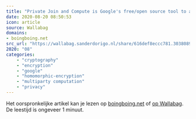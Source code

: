 ```yaml
---
title: "Private Join and Compute is Google's free/open source tool to allow \"multiparty computation\" of en..."
date: 2020-08-20 08:50:53
icon: article
source: Wallabag
domains:
- boingboing.net
src_url: "https://wallabag.sanderdorigo.nl/share/616def8eccc781.30380890"
2020: "08"
categories:
    - "cryptography"
    - "encryption"
    - "google"
    - "homomorphic-encryption"
    - "multiparty computation"
    - "privacy"
---
```

Het oorspronkelijke artikel kan je lezen op [boingboing.net](https://boingboing.net/2019/06/20/sum-count-average.html) of [op Wallabag](https://wallabag.sanderdorigo.nl/share/616def8eccc781.30380890). De leestijd is ongeveer 1 minuut.